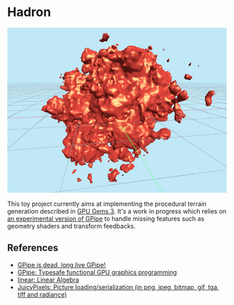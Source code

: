 Hadron
======

![Screen capture](doc/current-state.png "Current state")

This toy project currently aims at implementing the procedural terrain generation described in
[GPU Gems 3](https://developer.nvidia.com/gpugems/gpugems3/part-i-geometry/chapter-1-generating-complex-procedural-terrains-using-gpu "Chapter 1. Generating Complex Procedural Terrains Using the GPU").
It's a work in progress which relies on [an experimental version of GPipe](https://github.com/Chatanga/GPipe-Core/tree/transform-feedback)
to handle missing features such as geometry shaders and transform feedbacks.

References
----------

- [GPipe is dead, long live GPipe!](http://tobbebex.blogspot.com/2015/09/gpipe-is-dead-long-live-gpipe.html)
- [GPipe: Typesafe functional GPU graphics programming](http://hackage.haskell.org/package/GPipe)
- [linear: Linear Algebra](http://hackage.haskell.org/package/linear)
- [JuicyPixels: Picture loading/serialization (in png, jpeg, bitmap, gif, tga, tiff and radiance)](http://hackage.haskell.org/package/JuicyPixels)
